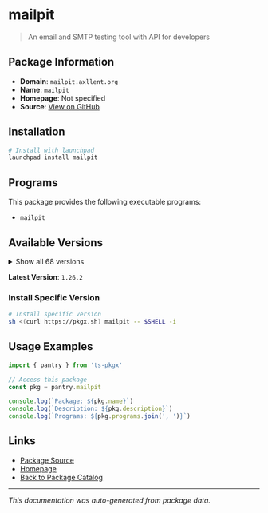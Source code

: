 # mailpit

> An email and SMTP testing tool with API for developers

## Package Information

- **Domain**: `mailpit.axllent.org`
- **Name**: `mailpit`
- **Homepage**: Not specified
- **Source**: [View on GitHub](https://github.com/pkgxdev/pantry/tree/main/projects/mailpit.axllent.org/package.yml)

## Installation

```bash
# Install with launchpad
launchpad install mailpit
```

## Programs

This package provides the following executable programs:

- `mailpit`

## Available Versions

<details>
<summary>Show all 68 versions</summary>

- `1.26.2`, `1.26.1`, `1.26.0`, `1.25.1`, `1.25.0`
- `1.24.2`, `1.24.1`, `1.24.0`, `1.23.2`, `1.23.1`
- `1.23.0`, `1.22.3`, `1.22.2`, `1.22.1`, `1.22.0`
- `1.21.8`, `1.21.7`, `1.21.6`, `1.21.5`, `1.21.4`
- `1.21.3`, `1.21.2`, `1.21.1`, `1.21.0`, `1.20.7`
- `1.20.6`, `1.20.5`, `1.20.4`, `1.20.3`, `1.20.2`
- `1.20.1`, `1.20.0`, `1.19.3`, `1.19.2`, `1.19.1`
- `1.19.0`, `1.18.7`, `1.18.6`, `1.18.5`, `1.18.4`
- `1.18.3`, `1.18.2`, `1.18.1`, `1.18.0`, `1.17.1`
- `1.17.0`, `1.16.0`, `1.15.1`, `1.15.0`, `1.14.4`
- `1.14.3`, `1.14.2`, `1.14.1`, `1.14.0`, `1.13.3`
- `1.13.2`, `1.13.1`, `1.13.0`, `1.12.1`, `1.12.0`
- `1.11.1`, `1.11.0`, `1.10.4`, `1.10.3`, `1.10.2`
- `1.10.1`, `1.10.0`, `1.9.10`

</details>

**Latest Version**: `1.26.2`

### Install Specific Version

```bash
# Install specific version
sh <(curl https://pkgx.sh) mailpit -- $SHELL -i
```

## Usage Examples

```typescript
import { pantry } from 'ts-pkgx'

// Access this package
const pkg = pantry.mailpit

console.log(`Package: ${pkg.name}`)
console.log(`Description: ${pkg.description}`)
console.log(`Programs: ${pkg.programs.join(', ')}`)
```

## Links

- [Package Source](https://github.com/pkgxdev/pantry/tree/main/projects/mailpit.axllent.org/package.yml)
- [Homepage](#)
- [Back to Package Catalog](../../package-catalog.md)

---

*This documentation was auto-generated from package data.*
